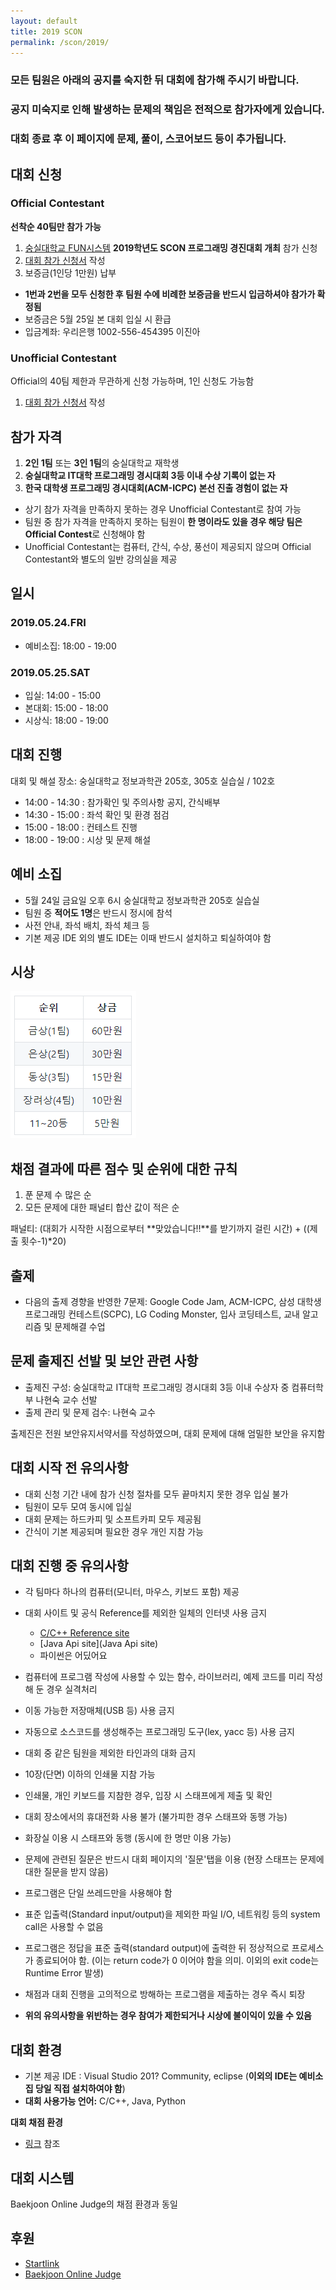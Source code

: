 ```yaml
---
layout: default
title: 2019 SCON
permalink: /scon/2019/
---
```


### 모든 팀원은 아래의 공지를 숙지한 뒤 대회에 참가해 주시기 바랍니다.
### 공지 미숙지로 인해 발생하는 문제의 책임은 전적으로 참가자에게 있습니다.
### 대회 종료 후 이 페이지에 문제, 풀이, 스코어보드 등이 추가됩니다.

## 대회 신청

### Official Contestant

**선착순 40팀만 참가 가능**

1. [숭실대학교 FUN시스템](https://fun.ssu.ac.kr/) **2019학년도 SCON 프로그래밍 경진대회 개최** 참가 신청
2. [대회 참가 신청서](https://forms.gle/qDpC3TqrGAcsH2Tt6) 작성
3. 보증금(1인당 1만원) 납부
  
* **1번과 2번을 모두 신청한 후 팀원 수에 비례한 보증금을 반드시 입금하셔야 참가가 확정됨**  
* 보증금은 5월 25일 본 대회 입실 시 환급
* 입금계좌: 우리은행 1002-556-454395 이진아  

### Unofficial Contestant

Official의 40팀 제한과 무관하게 신청 가능하며, 1인 신청도 가능함

1. [대회 참가 신청서](https://forms.gle/qDpC3TqrGAcsH2Tt6) 작성

## 참가 자격
1. **2인 1팀** 또는 **3인 1팀**의 숭실대학교 재학생
2. **숭실대학교 IT대학 프로그래밍 경시대회 3등 이내 수상 기록이 없는 자**
3. **한국 대학생 프로그래밍 경시대회(ACM-ICPC) 본선 진출 경험이 없는 자**

* 상기 참가 자격을 만족하지 못하는 경우 Unofficial Contestant로 참여 가능  
* 팀원 중 참가 자격을 만족하지 못하는 팀원이 **한 명이라도 있을 경우 해당 팀은 Official Contest**로 신청해야 함
* Unofficial Contestant는 컴퓨터, 간식, 수상, 풍선이 제공되지 않으며 Official Contestant와 별도의 일반 강의실을 제공

## 일시

### 2019.05.24.FRI
* 예비소집: 18:00 - 19:00

### 2019.05.25.SAT
* 입실: 14:00 - 15:00
* 본대회: 15:00 - 18:00
* 시상식: 18:00 - 19:00

## 대회 진행
대회 및 해설 장소: 숭실대학교 정보과학관 205호, 305호 실습실 / 102호

* 14:00 - 14:30 : 참가확인 및 주의사항 공지, 간식배부
* 14:30 - 15:00 : 좌석 확인 및 환경 점검
* 15:00 - 18:00 : 컨테스트 진행
* 18:00 - 19:00 : 시상 및 문제 해설

## 예비 소집
* 5월 24일 금요일 오후 6시 숭실대학교 정보과학관 205호 실습실
* 팀원 중 **적어도 1명**은 반드시 정시에 참석
* 사전 안내, 좌석 배치, 좌석 체크 등
* 기본 제공 IDE 외의 별도 IDE는 이때 반드시 설치하고 퇴실하여야 함

## 시상
![2019scon 시상내역과 상금](./2019scon_money.PNG)

## 채점 결과에 따른 점수 및 순위에 대한 규칙
1. 푼 문제 수 많은 순
2. 모든 문제에 대한 패널티 합산 값이 적은 순

패널티: (대회가 시작한 시점으로부터 **맞았습니다!!**를 받기까지 걸린 시간) + ((제출 횟수-1)*20)

## 출제
* 다음의 출제 경향을 반영한 7문제: Google Code Jam, ACM-ICPC, 삼성 대학생 프로그래밍 컨테스트(SCPC), LG Coding Monster, 입사 코딩테스트, 교내 알고리즘 및 문제해결 수업

## 문제 출제진 선발 및 보안 관련 사항
* 출제진 구성: 숭실대학교 IT대학 프로그래밍 경시대회 3등 이내 수상자 중 컴퓨터학부 나현숙 교수 선발  
* 출제 관리 및 문제 검수: 나현숙 교수

출제진은 전원 보안유지서약서를 작성하였으며, 대회 문제에 대해 엄밀한 보안을 유지함

## 대회 시작 전 유의사항
* 대회 신청 기간 내에 참가 신청 절차를 모두 끝마치지 못한 경우 입실 불가
* 팀원이 모두 모여 동시에 입실
* 대회 문제는 하드카피 및 소프트카피 모두 제공됨
* 간식이 기본 제공되며 필요한 경우 개인 지참 가능

## 대회 진행 중 유의사항
* 각 팀마다 하나의 컴퓨터(모니터, 마우스, 키보드 포함) 제공
* 대회 사이트 및 공식 Reference를 제외한 일체의 인터넷 사용 금지
  * [C/C++ Reference site](http://en.cppreference.com/w/)
  * [Java Api site](Java Api site)
  * 파이썬은 어딨어요
  
* 컴퓨터에 프로그램 작성에 사용할 수 있는 함수, 라이브러리, 예제 코드를 미리 작성해 둔 경우 실격처리
* 이동 가능한 저장매체(USB 등) 사용 금지
* 자동으로 소스코드를 생성해주는 프로그래밍 도구(lex, yacc 등) 사용 금지
* 대회 중 같은 팀원을 제외한 타인과의 대화 금지
* 10장(단면) 이하의 인쇄물 지참 가능
* 인쇄물, 개인 키보드를 지참한 경우, 입장 시 스태프에게 제출 및 확인
* 대회 장소에서의 휴대전화 사용 불가 (불가피한 경우 스태프와 동행 가능)
* 화장실 이용 시 스태프와 동행 (동시에 한 명만 이용 가능)
* 문제에 관련된 질문은 반드시 대회 페이지의 '질문'탭을 이용 (현장 스태프는 문제에 대한 질문을 받지 않음)
* 프로그램은 단일 쓰레드만을 사용해야 함
* 표준 입출력(Standard input/output)을 제외한 파일 I/O, 네트워킹 등의 system call은 사용할 수 없음
* 프로그램은 정답을 표준 출력(standard output)에 출력한 뒤 정상적으로 프로세스가 종료되어야 함. (이는 return code가 0 이어야 함을 의미. 이외의 exit code는 Runtime Error 발생)
* 채점과 대회 진행을 고의적으로 방해하는 프로그램을 제출하는 경우 즉시 퇴장
* **위의 유의사항을 위반하는 경우 참여가 제한되거나 시상에 불이익이 있을 수 있음**

## 대회 환경
* 기본 제공 IDE : Visual Studio 201? Community, eclipse (**이외의 IDE는 예비소집 당일 직접 설치하여야 함**)
* **대회 사용가능 언어:** C/C++, Java, Python

**대회 채점 환경**
* [링크](https://www.acmicpc.net/help/judge) 참조

## 대회 시스템
Baekjoon Online Judge의 채점 환경과 동일

## 후원
* [Startlink](https://startlink.io)
* [Baekjoon Online Judge](https://acmicpc.net)
